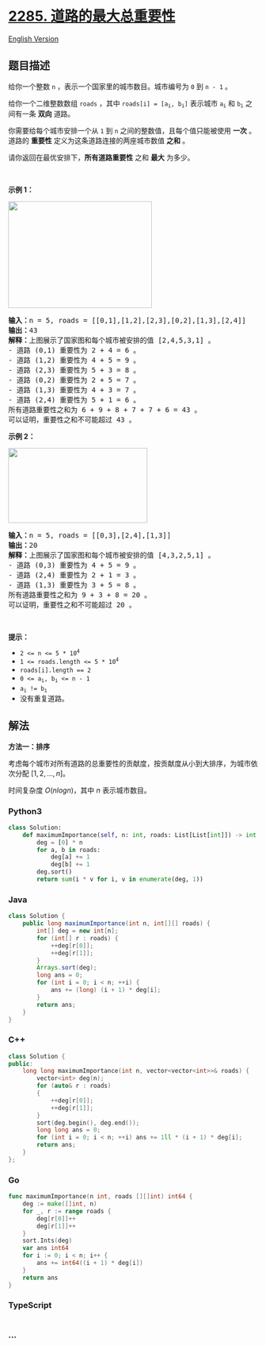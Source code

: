# [2285. 道路的最大总重要性](https://leetcode.cn/problems/maximum-total-importance-of-roads)

[English Version](/solution/2200-2299/2285.Maximum%20Total%20Importance%20of%20Roads/README_EN.md)

## 题目描述

<!-- 这里写题目描述 -->

<p>给你一个整数&nbsp;<code>n</code>&nbsp;，表示一个国家里的城市数目。城市编号为&nbsp;<code>0</code>&nbsp;到&nbsp;<code>n - 1</code>&nbsp;。</p>

<p>给你一个二维整数数组&nbsp;<code>roads</code>&nbsp;，其中&nbsp;<code>roads[i] = [a<sub>i</sub>, b<sub>i</sub>]</code>&nbsp;表示城市&nbsp;<code>a<sub>i</sub></code>&nbsp;和&nbsp;<code>b<sub>i</sub></code>&nbsp;之间有一条&nbsp;<strong>双向</strong>&nbsp;道路。</p>

<p>你需要给每个城市安排一个从 <code>1</code>&nbsp;到 <code>n</code>&nbsp;之间的整数值，且每个值只能被使用 <strong>一次</strong>&nbsp;。道路的 <strong>重要性</strong>&nbsp;定义为这条道路连接的两座城市数值 <strong>之和</strong>&nbsp;。</p>

<p>请你返回在最优安排下，<strong>所有道路重要性</strong> 之和 <strong>最大</strong>&nbsp;为多少。</p>

<p>&nbsp;</p>

<p><strong>示例 1：</strong></p>

<p><img alt="" src="https://fastly.jsdelivr.net/gh/doocs/leetcode@main/solution/2200-2299/2285.Maximum%20Total%20Importance%20of%20Roads/images/ex1drawio.png" style="width: 290px; height: 215px;"></p>

<pre><b>输入：</b>n = 5, roads = [[0,1],[1,2],[2,3],[0,2],[1,3],[2,4]]
<b>输出：</b>43
<b>解释：</b>上图展示了国家图和每个城市被安排的值 [2,4,5,3,1] 。
- 道路 (0,1) 重要性为 2 + 4 = 6 。
- 道路 (1,2) 重要性为 4 + 5 = 9 。
- 道路 (2,3) 重要性为 5 + 3 = 8 。
- 道路 (0,2) 重要性为 2 + 5 = 7 。
- 道路 (1,3) 重要性为 4 + 3 = 7 。
- 道路 (2,4) 重要性为 5 + 1 = 6 。
所有道路重要性之和为 6 + 9 + 8 + 7 + 7 + 6 = 43 。
可以证明，重要性之和不可能超过 43 。
</pre>

<p><strong>示例 2：</strong></p>

<p><img alt="" src="https://fastly.jsdelivr.net/gh/doocs/leetcode@main/solution/2200-2299/2285.Maximum%20Total%20Importance%20of%20Roads/images/ex2drawio.png" style="width: 281px; height: 151px;"></p>

<pre><b>输入：</b>n = 5, roads = [[0,3],[2,4],[1,3]]
<b>输出：</b>20
<b>解释：</b>上图展示了国家图和每个城市被安排的值 [4,3,2,5,1] 。
- 道路 (0,3) 重要性为 4 + 5 = 9 。
- 道路 (2,4) 重要性为 2 + 1 = 3 。
- 道路 (1,3) 重要性为 3 + 5 = 8 。
所有道路重要性之和为 9 + 3 + 8 = 20 。
可以证明，重要性之和不可能超过 20 。
</pre>

<p>&nbsp;</p>

<p><strong>提示：</strong></p>

<ul>
	<li><code>2 &lt;= n &lt;= 5 * 10<sup>4</sup></code></li>
	<li><code>1 &lt;= roads.length &lt;= 5 * 10<sup>4</sup></code></li>
	<li><code>roads[i].length == 2</code></li>
	<li><code>0 &lt;= a<sub>i</sub>, b<sub>i</sub> &lt;= n - 1</code></li>
	<li><code>a<sub>i</sub> != b<sub>i</sub></code></li>
	<li>没有重复道路。</li>
</ul>

## 解法

<!-- 这里可写通用的实现逻辑 -->

**方法一：排序**

考虑每个城市对所有道路的总重要性的贡献度，按贡献度从小到大排序，为城市依次分配 $[1, 2, ..., n]$。

时间复杂度 $O(nlogn)$，其中 $n$ 表示城市数目。

<!-- tabs:start -->

### **Python3**

<!-- 这里可写当前语言的特殊实现逻辑 -->

```python
class Solution:
    def maximumImportance(self, n: int, roads: List[List[int]]) -> int:
        deg = [0] * n
        for a, b in roads:
            deg[a] += 1
            deg[b] += 1
        deg.sort()
        return sum(i * v for i, v in enumerate(deg, 1))
```

### **Java**

<!-- 这里可写当前语言的特殊实现逻辑 -->

```java
class Solution {
    public long maximumImportance(int n, int[][] roads) {
        int[] deg = new int[n];
        for (int[] r : roads) {
            ++deg[r[0]];
            ++deg[r[1]];
        }
        Arrays.sort(deg);
        long ans = 0;
        for (int i = 0; i < n; ++i) {
            ans += (long) (i + 1) * deg[i];
        }
        return ans;
    }
}
```

### **C++**

```cpp
class Solution {
public:
    long long maximumImportance(int n, vector<vector<int>>& roads) {
        vector<int> deg(n);
        for (auto& r : roads)
        {
            ++deg[r[0]];
            ++deg[r[1]];
        }
        sort(deg.begin(), deg.end());
        long long ans = 0;
        for (int i = 0; i < n; ++i) ans += 1ll * (i + 1) * deg[i];
        return ans;
    }
};
```

### **Go**

```go
func maximumImportance(n int, roads [][]int) int64 {
	deg := make([]int, n)
	for _, r := range roads {
		deg[r[0]]++
		deg[r[1]]++
	}
	sort.Ints(deg)
	var ans int64
	for i := 0; i < n; i++ {
		ans += int64((i + 1) * deg[i])
	}
	return ans
}
```

### **TypeScript**

```ts

```

### **...**

```

```

<!-- tabs:end -->
